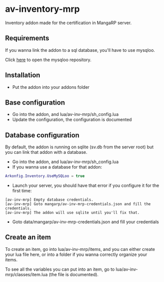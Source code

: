 # av-inventory-mrp
Inventory addon made for the certification in MangaRP server.

## Requirements
If you wanna link the addon to a sql database, you'll have to use mysqloo.

Click [here](https://github.com/FredyH/MySQLOO) to open the mysqloo repository.

## Installation
- Put the addon into your addons folder

## Base configuration
- Go into the addon, and lua/av-inv-mrp/sh_config.lua
- Update the configuration, the configuration is documented

## Database configuration
By default, the addon is running on sqlite (sv.db from the server root) but you can link that addon with a database.
- Go into the addon, and lua/av-inv-mrp/sh_config.lua
- If you wanna use a database for that addon:
```lua
Arkonfig.Inventory.UseMySQLoo = true
```
- Launch your server, you should have that error if you configure it for the first time:
```
[av-inv-mrp] Empty database credentials.
[av-inv-mrp] Goto mangarp/av-inv-mrp-credentials.json and fill the credentials.
[av-inv-mrp] The addon will use sqlite until you'll fix that.
```
- Goto data/mangarp/av-inv-mrp-credentials.json and fill your credentials

## Create an item
To create an item, go into lua/av-inv-mrp/items, and you can either create your lua file here, or into a folder if you wanna correctly organize your items.

To see all the variables you can put into an item, go to lua/av-inv-mrp/classes/item.lua (the file is documented).